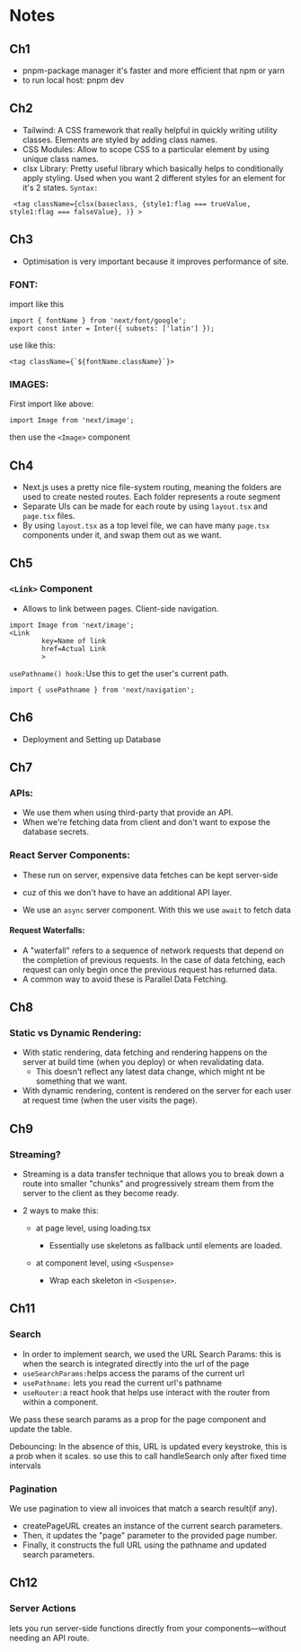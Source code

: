 # Notes

## Ch1 

- pnpm-package manager it's faster and more efficient that npm or yarn
- to run local host: pnpm dev

## Ch2

- Tailwind: A CSS framework that really helpful in quickly writing utility classes.
Elements are styled by adding class names.
- CSS Modules: Allow to scope CSS to a particular element by using unique class names.
- clsx Library: Pretty useful library which basically helps to conditionally apply styling.
Used when you want 2 different styles for an element for it's 2 states.
`Syntax:` 
```
 <tag className={clsx(baseclass, {style1:flag === trueValue, style1:flag === falseValue}, )} >
```

## Ch3

- Optimisation is very important because it improves performance of site.

### FONT:
import like this
```
import { fontName } from 'next/font/google';
export const inter = Inter({ subsets: ['latin'] });
```
use like this:
```
<tag className={`${fontName.className}`}>
```

### IMAGES:
First import like above: 
```
import Image from 'next/image';
```
then use the `<Image>` component

## Ch4
- Next.js uses a pretty nice file-system routing, meaning the folders are used to create nested routes.
Each folder represents a route segment
- Separate UIs can be made for each route by using `layout.tsx` and `page.tsx` files.
- By using `layout.tsx` as a top level file, we can have many `page.tsx` components under it, and swap them out as we want.

## Ch5
### `<Link>` Component

- Allows to link between pages. Client-side navigation.
```
import Image from 'next/image';
<Link 
        key=Name of link
        href=Actual Link
        >
```

`usePathname() hook:`Use this to get the user's current path.
```
import { usePathname } from 'next/navigation';
```

## Ch6

- Deployment and Setting up Database

## Ch7

### APIs:
- We use them when using third-party that provide an API.
- When we're fetching data from client and don't want to expose the database secrets.

### React Server Components:

- These run on server, expensive data fetches can be kept server-side
- cuz of this we don't have to have an additional API layer.

- We use an `async` server component. With this we use `await` to fetch data

#### Request Waterfalls:
- A "waterfall" refers to a sequence of network requests that depend on the completion of previous requests. In the case of data fetching, each request can only begin once the previous request has returned data.
- A common way to avoid these is Parallel Data Fetching.

## Ch8

### Static vs Dynamic Rendering:

- With static rendering, data fetching and rendering happens on the server at build time (when you deploy) or when revalidating data.
  - This doesn't reflect any latest data change, which might nt be something that we want.
- With dynamic rendering, content is rendered on the server for each user at request time (when the user visits the page).


## Ch9

### Streaming?

- Streaming is a data transfer technique that allows you to break down a route into smaller "chunks" and progressively stream them from the server to the client as they become ready. 
- 2 ways to make this:
  
  - at page level, using loading.tsx
    
    - Essentially use skeletons as fallback until elements are loaded.
  - at component level, using `<Suspense>`

    - Wrap each skeleton in `<Suspense>`.

## Ch11

### Search

- In order to implement search, we used the URL Search Params: this is when the search is integrated directly into the url of the page
- ```useSearchParams:```helps access the params of the current url
- ```usePathname:``` lets you read the current url's pathname
- ```useRouter:```a react hook that helps use interact with the router from within a component.

We pass these search params as a prop for the page component and update the table.

Debouncing: 
In the absence of this, URL is updated every keystroke, this is a prob when it scales. so use this to call handleSearch only after fixed time intervals

### Pagination

We use pagination to view all invoices that match a search result(if any).

- createPageURL creates an instance of the current search parameters.
- Then, it updates the "page" parameter to the provided page number.
- Finally, it constructs the full URL using the pathname and updated search parameters.

## Ch12

### Server Actions
lets you run server-side functions directly from your components—without needing an API route.
